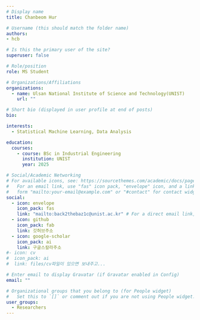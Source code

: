 ```yaml
---
# Display name
title: Chanbeom Hur

# Username (this should match the folder name)
authors:
- hcb

# Is this the primary user of the site?
superuser: false

# Role/position
role: MS Student

# Organizations/Affiliations
organizations:
  - name: Ulsan National Institute of Science and Technology(UNIST)
    url: ""

# Short bio (displayed in user profile at end of posts)
bio:

interests:
  - Statistical Machine Learning, Data Analysis

education:
  courses:
    - course: BSc in Industrial Engineering
      institution: UNIST
      year: 2025

# Social/Academic Networking
# For available icons, see: https://sourcethemes.com/academic/docs/page-builder/#icons
#   For an email link, use "fas" icon pack, "envelope" icon, and a link in the
#   form "mailto:your-email@example.com" or "#contact" for contact widget.
social:
  - icon: envelope
    icon_pack: fas
    link: "mailto:back2thebaz1c@unist.ac.kr" # For a direct email link, use "mailto:back2thebaz1c@unist.ac.kr".
  - icon: github
    icon_pack: fab
    link: 깃허브주소
  - icon: google-scholar
    icon_pack: ai
    link: 구글스칼라주소
#- icon: cv
#  icon_pack: ai
#  link: files/cv파일이 있으면 보내주고...

# Enter email to display Gravatar (if Gravatar enabled in Config)
email: ""

# Organizational groups that you belong to (for People widget)
#   Set this to `[]` or comment out if you are not using People widget.
user_groups:
  - Researchers
---
```


